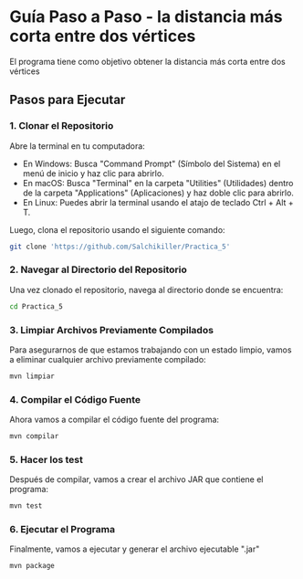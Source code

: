 # Guía Paso a Paso - la distancia más corta entre dos vértices

El programa tiene como objetivo obtener la distancia más corta entre dos vértices 


## Pasos para Ejecutar

### 1. Clonar el Repositorio

Abre la terminal en tu computadora:

- En Windows: Busca "Command Prompt" (Símbolo del Sistema) en el menú de inicio y haz clic para abrirlo.
- En macOS: Busca "Terminal" en la carpeta "Utilities" (Utilidades) dentro de la carpeta "Applications" (Aplicaciones) y haz doble clic para abrirlo.
- En Linux: Puedes abrir la terminal usando el atajo de teclado Ctrl + Alt + T.

Luego, clona el repositorio usando el siguiente comando:

```bash
git clone 'https://github.com/Salchikiller/Practica_5'
```



### 2. Navegar al Directorio del Repositorio

Una vez clonado el repositorio, navega al directorio donde se encuentra:

```bash
cd Practica_5
```

### 3. Limpiar Archivos Previamente Compilados

Para asegurarnos de que estamos trabajando con un estado limpio, vamos a eliminar cualquier archivo previamente compilado:

```bash
mvn limpiar
```

### 4. Compilar el Código Fuente

Ahora vamos a compilar el código fuente del programa:

```bash
mvn compilar
```

### 5. Hacer los test 
Después de compilar, vamos a crear el archivo JAR que contiene el programa:

```bash
mvn test 
```

### 6. Ejecutar el Programa

Finalmente, vamos a ejecutar y generar el archivo ejecutable ".jar"

```bash
mvn package
```
